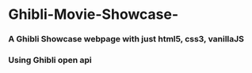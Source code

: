 # Ghibli-Movie-Showcase-

### A Ghibli Showcase webpage with just html5, css3, vanillaJS

### Using Ghibli open api
